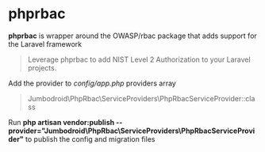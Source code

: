 # phprbac

**phprbac** is wrapper around the OWASP/rbac package that adds support for the Laravel framework

>Leverage phprbac to add NIST Level 2 Authorization to your Laravel projects.

Add the provider to *config/app.php* providers array
>Jumbodroid\PhpRbac\ServiceProviders\PhpRbacServiceProvider::class

Run **php artisan vendor:publish --provider="Jumbodroid\PhpRbac\ServiceProviders\PhpRbacServiceProvider"** to publish the config and migration files
